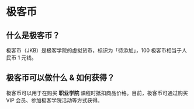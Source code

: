 # 极客币 

## 什么是极客币？

极客币（JKB）是极客学院的虚拟货币，标识为「待添加」，100 极客币相当于人民币 1 元钱。

## 极客币可以做什么 & 如何获得？

极客币可以用于在购买 **职业学院** 课程时抵扣商品价格。目前，极客币可通过购买 VIP 会员、参加极客学院活动等方式获得。